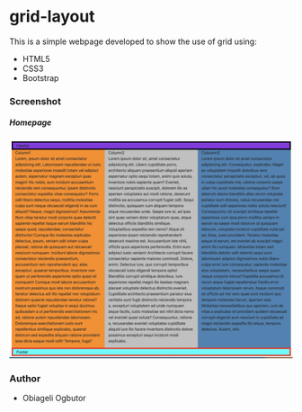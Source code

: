 # grid-layout

This is a simple webpage developed to show the use of grid using:
* HTML5
* CSS3
* Bootstrap



### Screenshot
##### Homepage
![Screenshot of home page](https://github.com/obygirl81/grid-layout/blob/master/image/Screen%20Shot%202020-01-25%20at%207.45.32%20AM.png)

### Author
* Obiageli Ogbutor